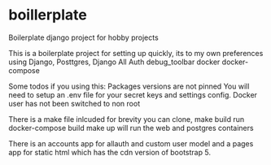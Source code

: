 # boillerplate
Boilerplate django project for hobby projects

This is a boilerplate project for setting up quickly, its to my own preferences using 
  Django, 
  Posttgres,
  Django All Auth
  debug_toolbar
  docker
  docker-compose

Some todos if you using this:
Packages versions are not pinned
You will need to setup an .env file for your secret keys and settings config.
Docker user has not been switched to non root


There is a make file inlcuded for brevity you can clone, 
make build run docker-compose build
make up will run the web and postgres containers

There is an accounts app for allauth and custom user model and a pages app for static html which has the cdn version of bootstrap 5.
